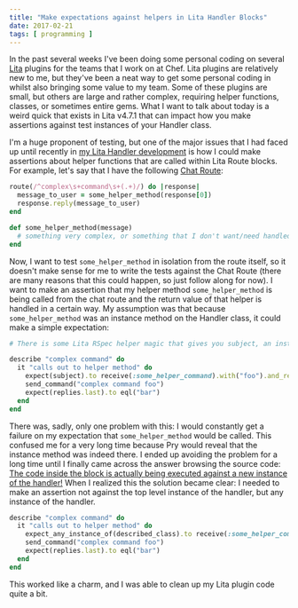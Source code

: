 ```yaml
---
title: "Make expectations against helpers in Lita Handler Blocks"
date: 2017-02-21
tags: [ programming ]
---
```


In the past several weeks I've been doing some personal coding on several [Lita](https://www.lita.io/) plugins for the teams that I work on at Chef. Lita plugins are relatively new to me, but they've been a neat way to get some personal coding in whilst also bringing some value to my team. Some of these plugins are small, but others are large and rather complex, requiring helper functions, classes, or sometimes entire gems. What I want to talk about today is a weird quick that exists in Lita v4.7.1 that can impact how you make assertions against test instances of your Handler class. 

I'm a huge proponent of testing, but one of the major issues that I had faced up until recently in [my Lita Handler development](https://docs.lita.io/plugin-authoring/handlers/) is how I could make assertions about helper functions that are called within Lita Route blocks. For example, let's say that I have the following [Chat Route](https://docs.lita.io/plugin-authoring/handlers/#chat-routes):

```ruby
route(/^complex\s+command\s+(.+)/) do |response|
  message_to_user = some_helper_method(response[0])
  response.reply(message_to_user)
end

def some_helper_method(message)
  # something very complex, or something that I don't want/need handled by the Chat Route
end
```

Now, I want to test `some_helper_method` in isolation from the route itself, so it doesn't make sense for me to write the tests against the Chat Route (there are many reasons that this could happen, so just follow along for now). I want to make an assertion that my helper method `some_helper_method` is being called from the chat route and the return value of that helper is handled in a certain way. My assumption was that because `some_helper_method` was an instance method on the Handler class, it could make a simple expectation:

```ruby
# There is some Lita RSpec helper magic that gives you subject, an instance of the described Handler class.

describe "complex command" do
  it "calls out to helper method" do
    expect(subject).to receive(:some_helper_command).with("foo").and_return("bar")
    send_command("complex command foo")
    expect(replies.last).to eql("bar")
  end
end
```

There was, sadly, only one problem with this: I would constantly get a failure on my expectation that `some_helper_method` would be called. This confused me for a very long time because Pry would reveal that the instance method was indeed there. I ended up avoiding the problem for a long time until I finally came across the answer browsing the source code: [The code inside the block is actually being executed against a new instance of the handler!](https://github.com/litaio/lita/blob/v4.7.1/lib/lita/handler/chat_router.rb#L94-L97) When I realized this the solution became clear: I needed to make an assertion not against the top level instance of the handler, but any instance of the handler.

```ruby
describe "complex command" do
  it "calls out to helper method" do
    expect_any_instance_of(described_class).to receive(:some_helper_command).with("foo").and_return("bar")
    send_command("complex command foo")
    expect(replies.last).to eql("bar")
  end
end
```

This worked like a charm, and I was able to clean up my Lita plugin code quite a bit. 